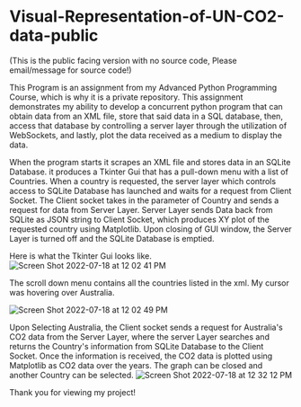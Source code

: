 # Visual-Representation-of-UN-CO2-data-public
(This is the public facing version with no source code, Please email/message for source code!)

This Program is an assignment from my Advanced Python Programming Course, which is why it is a private repository. This assignment demonstrates my ability to develop a concurrent python program that can obtain data from an XML file, store that said data in a SQL database, then, access that database by controlling a server layer through the utilization of WebSockets, and lastly, plot the data received as a medium to display the data.

When the program starts it scrapes an XML file and stores data in an SQLite Database. it produces a Tkinter Gui that has a pull-down menu with a list of Countries. When a country is requested, the server layer which controls access to SQLite Database has launched and waits for a request from Client Socket. The Client socket takes in the parameter of Country and sends a request for data from Server Layer. Server Layer sends Data back from SQLite as JSON string to Client Socket, which produces XY plot of the requested country using Matplotlib. Upon closing of GUI window, the Server Layer is turned off and the SQLite Database is emptied.

Here is what the Tkinter Gui looks like.
![Screen Shot 2022-07-18 at 12 02 41 PM](https://user-images.githubusercontent.com/54960376/179603438-3213bdee-a280-42e9-b8d4-711c26893386.png)

The scroll down menu contains all the countries listed in the xml. My cursor was hovering over Australia.

![Screen Shot 2022-07-18 at 12 02 49 PM](https://user-images.githubusercontent.com/54960376/179603873-a53672e8-1e3e-42c4-9d72-78a50ebf4627.png)

Upon Selecting Australia, the Client socket sends a request for Australia's CO2 data from the Server Layer, where the server Layer searches and returns the Country's information from SQLite Database to the Client Socket. Once the information is received, the CO2 data is plotted using Matplotlib as CO2 data over the years. The graph can be closed and another Country can be selected.
![Screen Shot 2022-07-18 at 12 32 12 PM](https://user-images.githubusercontent.com/54960376/179605013-5bd9cf24-7ef3-4466-bf5a-2d26febb593e.png)

Thank you for viewing my project!
